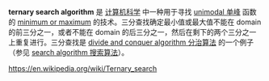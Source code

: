 **ternary search algorithm** 是 [计算机科学](https://en.wikipedia.org/wiki/Computer_science "Computer science") 中一种用于寻找 [unimodal 单峰](https://en.wikipedia.org/wiki/Unimodality "Unimodality") 函数的 [minimum or maximum](https://en.wikipedia.org/wiki/Maxima_and_minima "Maxima and minima") 的技术。三分查找确定最小值或最大值不能在 domain 的前三分之一，或者不能在 domain 的后三分之一，然后在剩下的两个三分之一上重复进行。三分查找是 [divide and conquer algorithm 分治算法](https://en.wikipedia.org/wiki/Divide_and_conquer_algorithm "Divide and conquer algorithm") 的一个例子（参见 [search algorithm 搜索算法](https://en.wikipedia.org/wiki/Search_algorithm "Search algorithm")）。



https://en.wikipedia.org/wiki/Ternary_search

